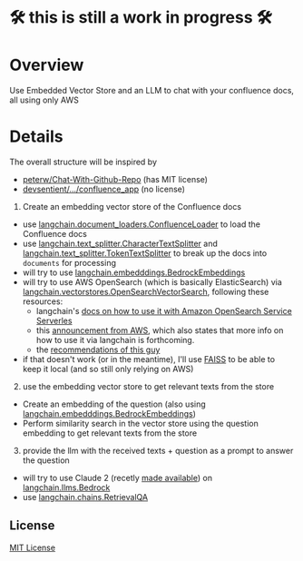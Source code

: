 # 🛠️ this is still a work in progress 🛠️

# Overview
Use Embedded Vector Store and an LLM to chat with your confluence docs, all using only AWS

# Details
The overall structure will be inspired by
- [peterw/Chat-With-Github-Repo](https://github.com/peterw/Chat-with-Github-Repo) (has MIT license)
- [devsentient/.../confluence_app](https://github.com/devsentient/examples/blob/main/LLMs/confluence_app/readme.md) (no license)

1. Create an embedding vector store of the Confluence docs
  - use [langchain.document_loaders.ConfluenceLoader](https://github.com/langchain-ai/langchain/blob/13b4f465e2e67451549dc0662495ae07b3530659/libs/langchain/langchain/document_loaders/confluence.py#L35) to load the Confluence docs
  - use [langchain.text_splitter.CharacterTextSplitter](https://github.com/langchain-ai/langchain/blob/c2d1d903fa35b91018b4d777db2b008fcbaa9fbc/langchain/text_splitter.py#L159) and [langchain.text_splitter.TokenTextSplitter](https://github.com/langchain-ai/langchain/blob/c2d1d903fa35b91018b4d777db2b008fcbaa9fbc/langchain/text_splitter.py#L177) to break up the docs into `documents` for processing
  - will try to use [langchain.embedddings.BedrockEmbeddings](https://github.com/langchain-ai/langchain/blob/13b4f465e2e67451549dc0662495ae07b3530659/libs/langchain/langchain/embeddings/bedrock.py#L10)
  - will try to use AWS OpenSearch (which is basically ElasticSearch) via [langchain.vectorstores.OpenSearchVectorSearch](https://github.com/langchain-ai/langchain/blob/13b4f465e2e67451549dc0662495ae07b3530659/libs/langchain/langchain/vectorstores/opensearch_vector_search.py#L319), following these resources:
    - langchain's [docs on how to use it with Amazon OpenSearch Service Serverles](https://python.langchain.com/docs/integrations/vectorstores/opensearch#using-aoss-amazon-opensearch-service-serverless)
    - this [announcement from AWS](https://aws.amazon.com/blogs/big-data/introducing-the-vector-engine-for-amazon-opensearch-serverless-now-in-preview/), which also states that more info on how to use it via langchain is forthcoming.
    - the [recommendations of this guy](https://betterprogramming.pub/%EF%B8%8Fso-you-want-to-store-your-llm-data-aws-opensearch-to-the-rescue-f704a0f70558)
  - if that doesn't work (or in the meantime), I'll use [FAISS](https://github.com/langchain-ai/langchain/blob/13b4f465e2e67451549dc0662495ae07b3530659/libs/langchain/langchain/vectorstores/faiss.py#L49) to be able to keep it local (and so still only relying on AWS)
2. use the embedding vector store to get relevant texts from the store
  - Create an embedding of the question (also using [langchain.embedddings.BedrockEmbeddings](https://github.com/langchain-ai/langchain/blob/13b4f465e2e67451549dc0662495ae07b3530659/libs/langchain/langchain/embeddings/bedrock.py#L10))
  - Perform similarity search in the vector store using the question embedding to get relevant texts from the store
3. provide the llm with the received texts + question as a prompt to answer the question
  - will try to use Claude 2 (recetly [made available](https://press.aboutamazon.com/2023/7/aws-expands-amazon-bedrock-with-additional-foundation-models-new-model-provider-and-advanced-capability-to-help-customers-build-generative-ai-applications)) on [langchain.llms.Bedrock](https://github.com/langchain-ai/langchain/blob/13b4f465e2e67451549dc0662495ae07b3530659/libs/langchain/langchain/llms/bedrock.py#L51)
  - use [langchain.chains.RetrievalQA](https://github.com/langchain-ai/langchain/blob/13b4f465e2e67451549dc0662495ae07b3530659/libs/langchain/langchain/chains/retrieval_qa/base.py#L27)

## License

[MIT License](LICENSE)